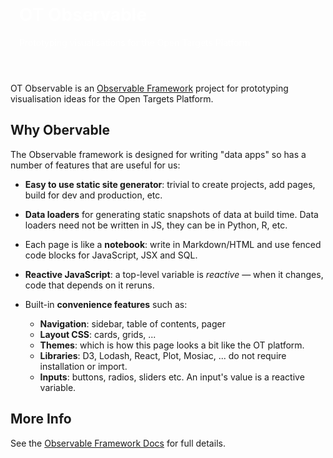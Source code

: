 
<div class="hero">
  <h1 >OT Observable</h1>
  <span class="tagline">
    Prototyping visualisations for the Open Targets Platform
  </span>
</div>

OT Observable is an [Observable Framework](https://observablehq.com/framework/) project for prototyping visualisation ideas for the Open Targets Platform.

## Why Obervable

The Observable framework is designed for writing "data apps" so has a number of features that are useful for us:

* __Easy to use static site generator__: trivial to create projects, add pages, build for dev and production, etc.

* __Data loaders__ for generating static snapshots of data at build time. Data loaders need not be written in JS, they can be in Python, R, etc.

* Each page is like a __notebook__: write in Markdown/HTML and use fenced code blocks for JavaScript, JSX and SQL.

* __Reactive JavaScript__: a top-level variable is _reactive_ &mdash; when it changes, code that depends on it reruns.

* Built-in __convenience features__ such as:
  
  * __Navigation__: sidebar, table of contents, pager
  * __Layout CSS__: cards, grids, ...
  * __Themes__: which is how this page looks a bit like the OT platform.
  * __Libraries__: D3, Lodash, React, Plot, Mosiac, ... do not require installation or import.
  * __Inputs__: buttons, radios, sliders etc. An input's value is a reactive variable.

## More Info

See the [Observable Framework Docs](https://observablehq.com/framework/) for full details.


<!-- page CSS -->

<style>
  .hero {
    display:flex;
    flex-direction: column;
    justify-content:center;
    margin-bottom: 2em;
    background: var(--theme-foreground-focus);
    color: #fff;
    padding: 2em 1em;
    border-radius:0.5em;
    & h1 {
      color: #fff;
    }
  }
</style>